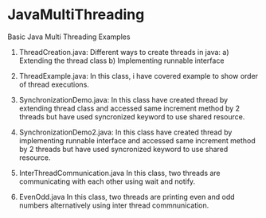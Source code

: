 # JavaMultiThreading
Basic Java Multi Threading Examples

1) ThreadCreation.java:
Different ways to create threads in java:
a) Extending the thread class
b) Implementing runnable interface

2) ThreadExample.java:
In this class, i have covered example to show order of thread executions.

3) SynchronizationDemo.java:
In this class have created thread by extending thread class and accessed same increment method by 2 threads but have used syncronized keyword to use shared resource. 

4) SynchronizationDemo2.java:
In this class have created thread by implementing runnable interface and accessed same increment method by 2 threads but have used syncronized keyword to use shared resource. 

5) InterThreadCommunication.java
In this class, two threads are communicating with each other using wait and notify.

6) EvenOdd.java
In this class, two threads are printing even and odd numbers alternatively using inter thread commnunication.
